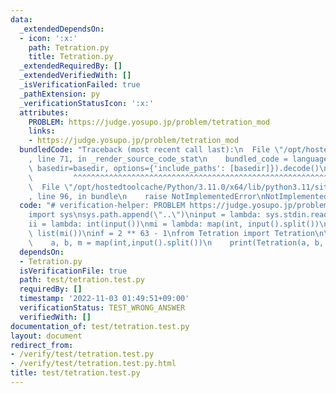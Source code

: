```yaml
---
data:
  _extendedDependsOn:
  - icon: ':x:'
    path: Tetration.py
    title: Tetration.py
  _extendedRequiredBy: []
  _extendedVerifiedWith: []
  _isVerificationFailed: true
  _pathExtension: py
  _verificationStatusIcon: ':x:'
  attributes:
    PROBLEM: https://judge.yosupo.jp/problem/tetration_mod
    links:
    - https://judge.yosupo.jp/problem/tetration_mod
  bundledCode: "Traceback (most recent call last):\n  File \"/opt/hostedtoolcache/Python/3.11.0/x64/lib/python3.11/site-packages/onlinejudge_verify/documentation/build.py\"\
    , line 71, in _render_source_code_stat\n    bundled_code = language.bundle(stat.path,\
    \ basedir=basedir, options={'include_paths': [basedir]}).decode()\n          \
    \         ^^^^^^^^^^^^^^^^^^^^^^^^^^^^^^^^^^^^^^^^^^^^^^^^^^^^^^^^^^^^^^^^^^^^^^^^^^^^^^^^^\n\
    \  File \"/opt/hostedtoolcache/Python/3.11.0/x64/lib/python3.11/site-packages/onlinejudge_verify/languages/python.py\"\
    , line 96, in bundle\n    raise NotImplementedError\nNotImplementedError\n"
  code: "# verification-helper: PROBLEM https://judge.yosupo.jp/problem/tetration_mod\n\
    import sys\nsys.path.append(\"..\")\ninput = lambda: sys.stdin.readline().rstrip()\n\
    ii = lambda: int(input())\nmi = lambda: map(int, input().split())\nli = lambda:\
    \ list(mi())\ninf = 2 ** 63 - 1\nfrom Tetration import Tetration\n\nfor _ in range(int(input())):\n\
    \    a, b, m = map(int,input().split())\n    print(Tetration(a, b, m))"
  dependsOn:
  - Tetration.py
  isVerificationFile: true
  path: test/tetration.test.py
  requiredBy: []
  timestamp: '2022-11-03 01:49:51+09:00'
  verificationStatus: TEST_WRONG_ANSWER
  verifiedWith: []
documentation_of: test/tetration.test.py
layout: document
redirect_from:
- /verify/test/tetration.test.py
- /verify/test/tetration.test.py.html
title: test/tetration.test.py
---
```

